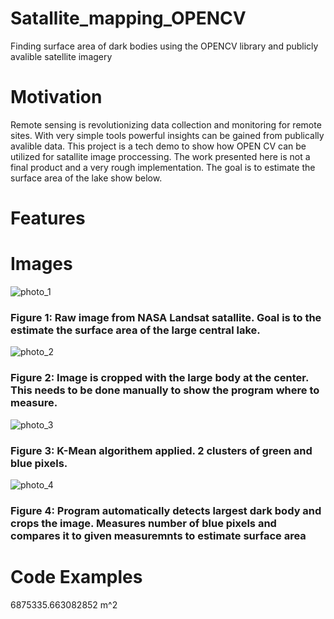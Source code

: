 # Satallite_mapping_OPENCV
Finding surface area of dark bodies using the OPENCV library and publicly avalible satellite imagery 

# Motivation
Remote sensing is revolutionizing data collection and monitoring for remote sites. With very simple tools powerful insights can be gained from publically avalible data. This project is a tech demo to show how OPEN CV can be utilized for satallite image proccessing. The work presented here is not a final product and a very rough implementation. The goal is to estimate the surface area of the lake show below. 

# Features

# Images

![photo_1](https://user-images.githubusercontent.com/78721353/111085680-a5d48180-84d5-11eb-8be0-d226a4568e33.png)

### Figure 1: Raw image from NASA Landsat satallite. Goal is to the estimate the surface area of the large central lake. 

![photo_2](https://user-images.githubusercontent.com/78721353/111085761-f8ae3900-84d5-11eb-8dd2-01c5d37f2b9a.png)

### Figure 2: Image is cropped with the large body at the center. This needs to be done manually to show the program where to measure. 

![photo_3](https://user-images.githubusercontent.com/78721353/111085795-2d21f500-84d6-11eb-833c-8d3a6cf9e456.png)

### Figure 3: K-Mean algorithem applied. 2 clusters of green and blue pixels. 

![photo_4](https://user-images.githubusercontent.com/78721353/111085819-53479500-84d6-11eb-81a9-3e752148d6b6.png)

### Figure 4: Program automatically detects largest dark body and crops the image. Measures number of blue pixels and compares it to given measuremnts to estimate surface area 
# Code Examples 


6875335.663082852 m^2
